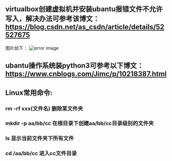 ## virtualbox创建虚拟机并安装ubantu报错文件不允许写入，解决办法可参考该博文：https://blog.csdn.net/as_csdn/article/details/52527675
图片如下：
![error image]()


## ubantu操作系统装python3可参考以下博文：https://www.cnblogs.com/Jimc/p/10218387.html

## Linux常用命令:
### rm -rf xxx(文件名)  删除某文件夹
### mkdir -p aa/bb/cc  在根目录下创建aa/bb/cc目录级别的文件夹
### ls 显示当前文件夹下所有文件
### cd /aa/bb/cc 进入cc文件目录
